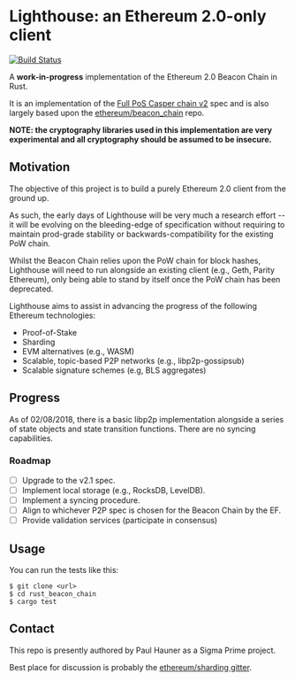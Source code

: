 # Lighthouse: an Ethereum 2.0-only client 

[![Build Status](https://travis-ci.org/sigp/lighthouse.svg?branch=master)](https://travis-ci.org/sigp/lighthouse)

A **work-in-progress** implementation of the Ethereum 2.0 Beacon Chain in Rust.

It is an implementation of the [Full PoS Casper chain
v2](https://notes.ethereum.org/SCIg8AH5SA-O4C1G1LYZHQ?view) spec and is also
largely based upon the
[ethereum/beacon_chain](https://github.com/ethereum/beacon_chain) repo.

**NOTE: the cryptography libraries used in this implementation are very
experimental and all cryptography should be assumed to be insecure.**

## Motivation

The objective of this project is to build a purely Ethereum 2.0 client from
the ground up.

As such, the early days of Lighthouse will be very much a research effort -- it
will be evolving on the bleeding-edge of specification without requiring to
maintain prod-grade stability or backwards-compatibility for the existing PoW
chain. 

Whilst the Beacon Chain relies upon the PoW chain for block hashes, Lighthouse
will need to run alongside an existing client (e.g., Geth, Parity Ethereum),
only being able to stand by itself once the PoW chain has been deprecated.

Lighthouse aims to assist in advancing the progress of the following Ethereum
technologies:

 - Proof-of-Stake
 - Sharding
 - EVM alternatives (e.g., WASM)
 - Scalable, topic-based P2P networks (e.g., libp2p-gossipsub) 
 - Scalable signature schemes (e.g, BLS aggregates)

## Progress

As of 02/08/2018, there is a basic libp2p implementation alongside a series of
state objects and state transition functions. There are no syncing capabilities.

### Roadmap

 - [ ] Upgrade to the v2.1 spec.
 - [ ] Implement local storage (e.g., RocksDB, LevelDB).
 - [ ] Implement a syncing procedure.
 - [ ] Align to whichever P2P spec is chosen for the Beacon Chain by the EF.
 - [ ] Provide validation services (participate in consensus)

## Usage

You can run the tests like this:

```
$ git clone <url>
$ cd rust_beacon_chain
$ cargo test
```

## Contact

This repo is presently authored by Paul Hauner as a Sigma Prime
project. 

Best place for discussion is probably the [ethereum/sharding
gitter](https://gitter.im/ethereum/sharding).
